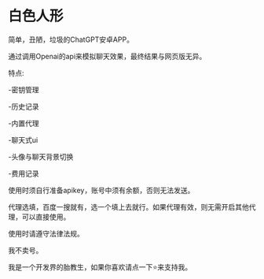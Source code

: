 # 白色人形

简单，丑陋，垃圾的ChatGPT安卓APP。

通过调用Openai的api来模拟聊天效果，最终结果与网页版无异。

特点:

-密钥管理

-历史记录

-内置代理

-聊天式ui

-头像与聊天背景切换

-费用记录

使用时须自行准备apikey，账号中须有余额，否则无法发送。

代理选填，百度一搜就有，选一个填上去就行。如果代理有效，则无需开启其他代理，可以直接使用。

使用时请遵守法律法规。

我不卖号。

我是一个开发界的胎教生，如果你喜欢请点一下⭐来支持我。
